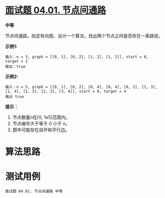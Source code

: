 # [面试题 04.01. 节点间通路][cnTitle]

**中等**

节点间通路。给定有向图，设计一个算法，找出两个节点之间是否存在一条路径。

**示例1:** 

```
输入：n = 3, graph = [[0, 1], [0, 2], [1, 2], [1, 2]], start = 0, target = 2
输出：true

```

**示例2:** 

```
输入：n = 5, graph = [[0, 1], [0, 2], [0, 4], [0, 4], [0, 1], [1, 3], [1, 4], [1, 3], [2, 3], [3, 4]], start = 0, target = 4
输出 true

```

**提示：** 

1. 节点数量n在[0, 1e5]范围内。 
2. 节点编号大于等于 0 小于 n。 
3. 图中可能存在自环和平行边。




# 算法思路

# 测试用例
```
面试题 04.01. 节点间通路 中等
```

[cnTitle]: https://leetcode-cn.com/problems/route-between-nodes-lcci/
